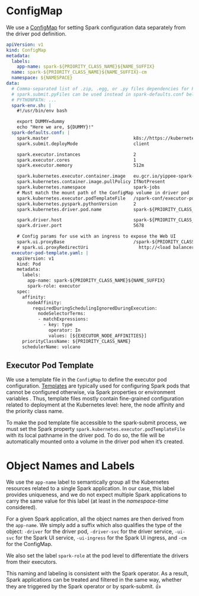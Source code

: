 # ConfigMap

We use a [ConfigMap](https://kubernetes.io/docs/concepts/configuration/configmap/) for setting Spark configuration
 data separately from the driver pod definition.

```yaml
apiVersion: v1
kind: ConfigMap
metadata:
  labels:
    app-name: spark-${PRIORITY_CLASS_NAME}${NAME_SUFFIX}
  name: spark-${PRIORITY_CLASS_NAME}${NAME_SUFFIX}-cm
  namespace: ${NAMESPACE}
data:
  # Comma-separated list of .zip, .egg, or .py files dependencies for Python apps.
  # spark.submit.pyFiles can be used instead in spark-defaults.conf below.
  # PYTHONPATH: ...
  spark-env.sh: |
    #!/usr/bin/env bash

    export DUMMY=dummy
    echo "Here we are, ${DUMMY}!"
  spark-defaults.conf: |
    spark.master                                k8s://https://kubernetes.default
    spark.submit.deployMode                     client

    spark.executor.instances                    2
    spark.executor.cores                        1
    spark.executor.memory                       512m

    spark.kubernetes.executor.container.image   eu.gcr.io/yippee-spark-k8s/spark-py:3.0.1
    spark.kubernetes.container.image.pullPolicy IfNotPresent
    spark.kubernetes.namespace                  spark-jobs
    # Must match the mount path of the ConfigMap volume in driver pod
    spark.kubernetes.executor.podTemplateFile   /spark-conf/executor-pod-template.yaml
    spark.kubernetes.pyspark.pythonVersion      2
    spark.kubernetes.driver.pod.name            spark-${PRIORITY_CLASS_NAME}${NAME_SUFFIX}-driver

    spark.driver.host                           spark-${PRIORITY_CLASS_NAME}${NAME_SUFFIX}-driver-svc
    spark.driver.port                           5678

    # Config params for use with an ingress to expose the Web UI
    spark.ui.proxyBase                          /spark-${PRIORITY_CLASS_NAME}${NAME_SUFFIX}
    # spark.ui.proxyRedirectUri                   http://<load balancer static IP address>
  executor-pod-template.yaml: |
    apiVersion: v1
    kind: Pod
    metadata:
      labels:
        app-name: spark-${PRIORITY_CLASS_NAME}${NAME_SUFFIX}
        spark-role: executor
    spec:
      affinity:
        nodeAffinity:
          requiredDuringSchedulingIgnoredDuringExecution:
            nodeSelectorTerms:
            - matchExpressions:
              - key: type
                operator: In
                values: [${EXECUTOR_NODE_AFFINITIES}]
      priorityClassName: ${PRIORITY_CLASS_NAME}
      schedulerName: volcano
```

## Executor Pod Template

We use a template file in the `ConfigMap` to define the executor pod configuration. 
[Templates](https://spark.apache.org/docs/latest/running-on-kubernetes.html#pod-template) are typically used for
 configuring Spark pods that cannot be configured otherwise, via Spark properties or environment variables
 . Thus, template files mostly contain fine-grained configuration related to deployment at the Kubernetes level: 
here, the node affinity and the priority class name.

To make the pod template file accessible to the spark-submit process, we must set the Spark property 
`spark.kubernetes.executor.podTemplateFile` with its local pathname in the driver pod. To do so, the file will be 
automatically mounted onto a volume in the driver pod when it’s created.

# Object Names and Labels

We use the `app-name` label to semantically group all the Kubernetes resources related to a single Spark application.
In our case, this label provides uniqueness, and we do not expect multiple Spark applications to carry the same value 
for this label (at least in the _namespace-time_ considered).

For a given Spark application, all the object names are then derived from the `app-name`. We simply add a suffix which 
also qualifies the type of the object: `-driver` for the driver pod, `-driver-svc` for the driver service, `-ui-svc` 
for the Spark UI service, `-ui-ingress` for the Spark UI ingress, and `-cm` for the ConfigMap.

We also set the label `spark-role` at the pod level to differentiate the drivers from their executors.

This naming and labeling is consistent with the Spark operator. As a result, Spark applications can be treated and 
filtered in the same way, whether they are triggered by the Spark operator or by spark-submit. :thumbsup:

